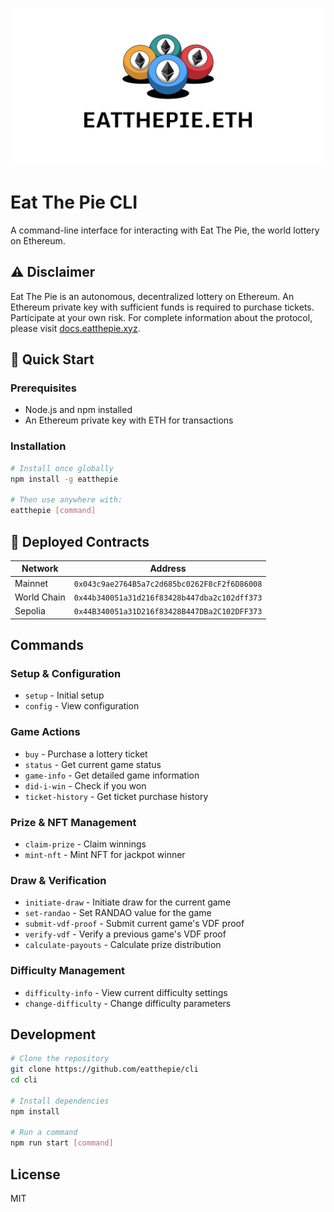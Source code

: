 ![Eat The Pie](https://github.com/eatthepie/docs/blob/main/static/img/header.png)

# Eat The Pie CLI

A command-line interface for interacting with Eat The Pie, the world lottery on Ethereum.

## ⚠️ Disclaimer

Eat The Pie is an autonomous, decentralized lottery on Ethereum. An Ethereum private key with sufficient funds is required to purchase tickets. Participate at your own risk. For complete information about the protocol, please visit [docs.eatthepie.xyz](https://docs.eatthepie.xyz).

## 🚀 Quick Start

### Prerequisites

- Node.js and npm installed
- An Ethereum private key with ETH for transactions

### Installation

```bash
# Install once globally
npm install -g eatthepie

# Then use anywhere with:
eatthepie [command]
```

## 📝 Deployed Contracts

| Network     | Address                                      |
| ----------- | -------------------------------------------- |
| Mainnet     | `0x043c9ae2764B5a7c2d685bc0262F8cF2f6D86008` |
| World Chain | `0x44b340051a31d216f83428b447dba2c102dff373` |
| Sepolia     | `0x44B340051a31D216f83428B447DBa2C102DFF373` |

## Commands

### Setup & Configuration

- `setup` - Initial setup
- `config` - View configuration

### Game Actions

- `buy` - Purchase a lottery ticket
- `status` - Get current game status
- `game-info` - Get detailed game information
- `did-i-win` - Check if you won
- `ticket-history` - Get ticket purchase history

### Prize & NFT Management

- `claim-prize` - Claim winnings
- `mint-nft` - Mint NFT for jackpot winner

### Draw & Verification

- `initiate-draw` - Initiate draw for the current game
- `set-randao` - Set RANDAO value for the game
- `submit-vdf-proof` - Submit current game's VDF proof
- `verify-vdf` - Verify a previous game's VDF proof
- `calculate-payouts` - Calculate prize distribution

### Difficulty Management

- `difficulty-info` - View current difficulty settings
- `change-difficulty` - Change difficulty parameters

## Development

```bash
# Clone the repository
git clone https://github.com/eatthepie/cli
cd cli

# Install dependencies
npm install

# Run a command
npm run start [command]
```

## License

MIT

